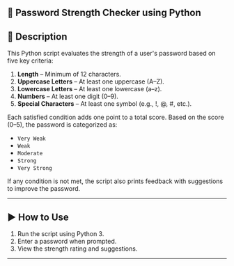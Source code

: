 
## 🔐 Password Strength Checker using Python

## 🧾 Description

This Python script evaluates the strength of a user's password based on five key criteria:

1. **Length** – Minimum of 12 characters.
2. **Uppercase Letters** – At least one uppercase (A–Z).
3. **Lowercase Letters** – At least one lowercase (a–z).
4. **Numbers** – At least one digit (0–9).
5. **Special Characters** – At least one symbol (e.g., !, @, #, etc.).

Each satisfied condition adds one point to a total score. Based on the score (0–5), the password is categorized as:

* `Very Weak`
* `Weak`
* `Moderate`
* `Strong`
* `Very Strong`

If any condition is not met, the script also prints feedback with suggestions to improve the password.

---

## ▶️ How to Use

1. Run the script using Python 3.
2. Enter a password when prompted.
3. View the strength rating and suggestions.

---

